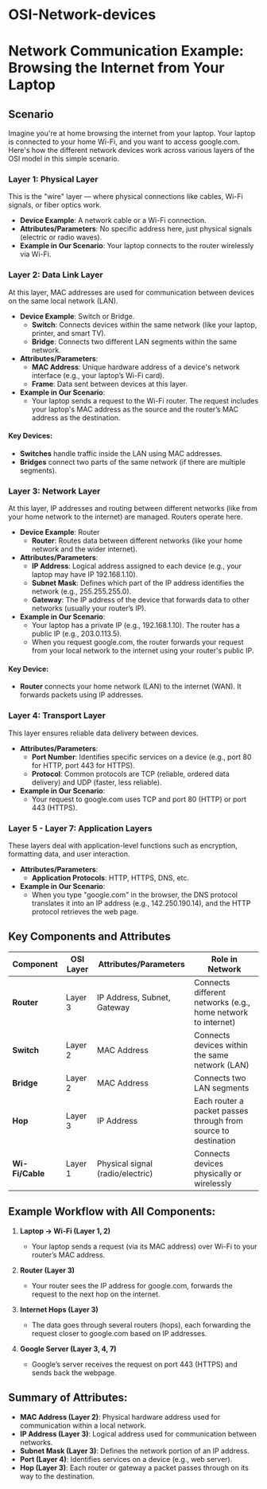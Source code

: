 # OSI-Network-devices

# Network Communication Example: Browsing the Internet from Your Laptop

## Scenario
Imagine you're at home browsing the internet from your laptop. Your laptop is connected to your home Wi-Fi, and you want to access google.com. Here's how the different network devices work across various layers of the OSI model in this simple scenario.

### Layer 1: Physical Layer
This is the "wire" layer — where physical connections like cables, Wi-Fi signals, or fiber optics work.

- **Device Example**: A network cable or a Wi-Fi connection.
- **Attributes/Parameters**: No specific address here, just physical signals (electric or radio waves).
- **Example in Our Scenario**: Your laptop connects to the router wirelessly via Wi-Fi.

### Layer 2: Data Link Layer
At this layer, MAC addresses are used for communication between devices on the same local network (LAN).

- **Device Example**: Switch or Bridge.
  - **Switch**: Connects devices within the same network (like your laptop, printer, and smart TV).
  - **Bridge**: Connects two different LAN segments within the same network.
- **Attributes/Parameters**:
  - **MAC Address**: Unique hardware address of a device's network interface (e.g., your laptop’s Wi-Fi card).
  - **Frame**: Data sent between devices at this layer.
- **Example in Our Scenario**: 
  - Your laptop sends a request to the Wi-Fi router. The request includes your laptop's MAC address as the source and the router’s MAC address as the destination.

#### Key Devices:
- **Switches** handle traffic inside the LAN using MAC addresses.
- **Bridges** connect two parts of the same network (if there are multiple segments).

### Layer 3: Network Layer
At this layer, IP addresses and routing between different networks (like from your home network to the internet) are managed. Routers operate here.

- **Device Example**: Router
  - **Router**: Routes data between different networks (like your home network and the wider internet).
- **Attributes/Parameters**:
  - **IP Address**: Logical address assigned to each device (e.g., your laptop may have IP 192.168.1.10).
  - **Subnet Mask**: Defines which part of the IP address identifies the network (e.g., 255.255.255.0).
  - **Gateway**: The IP address of the device that forwards data to other networks (usually your router’s IP).
- **Example in Our Scenario**: 
  - Your laptop has a private IP (e.g., 192.168.1.10). The router has a public IP (e.g., 203.0.113.5).
  - When you request google.com, the router forwards your request from your local network to the internet using your router's public IP.

#### Key Device:
- **Router** connects your home network (LAN) to the internet (WAN). It forwards packets using IP addresses.

### Layer 4: Transport Layer
This layer ensures reliable data delivery between devices.

- **Attributes/Parameters**:
  - **Port Number**: Identifies specific services on a device (e.g., port 80 for HTTP, port 443 for HTTPS).
  - **Protocol**: Common protocols are TCP (reliable, ordered data delivery) and UDP (faster, less reliable).
- **Example in Our Scenario**:
  - Your request to google.com uses TCP and port 80 (HTTP) or port 443 (HTTPS).

### Layer 5 - Layer 7: Application Layers
These layers deal with application-level functions such as encryption, formatting data, and user interaction.

- **Attributes/Parameters**:
  - **Application Protocols**: HTTP, HTTPS, DNS, etc.
- **Example in Our Scenario**: 
  - When you type "google.com" in the browser, the DNS protocol translates it into an IP address (e.g., 142.250.190.14), and the HTTP protocol retrieves the web page.

## Key Components and Attributes

| Component      | OSI Layer | Attributes/Parameters            | Role in Network                             |
|----------------|-----------|-----------------------------------|---------------------------------------------|
| **Router**     | Layer 3   | IP Address, Subnet, Gateway       | Connects different networks (e.g., home network to internet) |
| **Switch**     | Layer 2   | MAC Address                      | Connects devices within the same network (LAN) |
| **Bridge**     | Layer 2   | MAC Address                      | Connects two LAN segments                   |
| **Hop**        | Layer 3   | IP Address                       | Each router a packet passes through from source to destination |
| **Wi-Fi/Cable**| Layer 1   | Physical signal (radio/electric)  | Connects devices physically or wirelessly   |

## Example Workflow with All Components:

1. **Laptop → Wi-Fi (Layer 1, 2)**
   - Your laptop sends a request (via its MAC address) over Wi-Fi to your router’s MAC address.

2. **Router (Layer 3)**
   - Your router sees the IP address for google.com, forwards the request to the next hop on the internet.

3. **Internet Hops (Layer 3)**
   - The data goes through several routers (hops), each forwarding the request closer to google.com based on IP addresses.

4. **Google Server (Layer 3, 4, 7)**
   - Google’s server receives the request on port 443 (HTTPS) and sends back the webpage.

## Summary of Attributes:
- **MAC Address (Layer 2)**: Physical hardware address used for communication within a local network.
- **IP Address (Layer 3)**: Logical address used for communication between networks.
- **Subnet Mask (Layer 3)**: Defines the network portion of an IP address.
- **Port (Layer 4)**: Identifies services on a device (e.g., web server).
- **Hop (Layer 3)**: Each router or gateway a packet passes through on its way to the destination.
